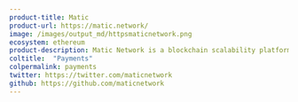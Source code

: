 ```yaml
---
product-title: Matic
product-url: https://matic.network/
image: /images/output_md/httpsmaticnetwork.png
ecosystem: ethereum
product-description: Matic Network is a blockchain scalability platform which provides secure, scalable and instant transactions powered by PoS side chains and an adapted version of Plasma.
coltitle:  "Payments"
colpermalink: payments
twitter: https://twitter.com/maticnetwork
github: https://github.com/maticnetwork
---
```

